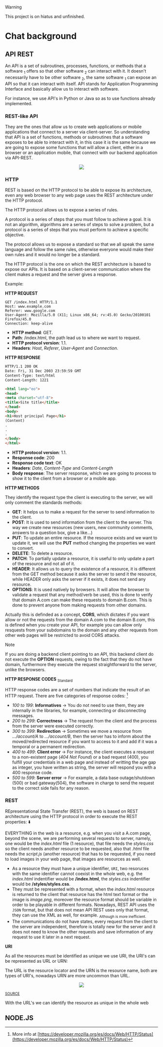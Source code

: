 > [!WARNING]
> This project is on hiatus and unfinished.

# Chat background

## API REST
An API is a set of subroutines, processes, functions, or methods that a software <sub>1</sub> offers so that other software <sub>2</sub> can interact with it. It doesn't necessarily have to be other software <sub>2</sub>, the same software <sub>1</sub> can expose an API so that it can interact with itself. API stands for Application Programming Interface and basically allow us to interact with software. 

For instance, we use API's in Python or Java so as to use functions already implemented.

### REST-like API
They are the ones that allow us to create web applications or mobile applications that connect to a server via client-server. So understanding that API is a set of functions, methods or subroutines that a software exposes to be able to interact with it, in this case it is the same because we are going to expose some functions that will allow a client, either in a browser or an application mobile, that connect with our backend application via API-REST.

<p align="center">

<img src="https://github.com/RogerCL24/NodeJS-WS_chat/assets/90930371/4ff32ad6-b496-4474-aef5-6dc73fe21e8e"/>
</p>

### HTTP
REST is based on the HTTP protocol to be able to expose its architecture, even any web browser to any web page uses the REST architecture under the HTTP protocol. 

The HTTP protocol allows us to expose a series of rules.

A protocol is a series of steps that you must follow to achieve a goal. It is not an algorithm, algorithms are a series of steps to solve a problem, but a protocol is a series of steps that you must perform to achieve a specific objective.

The protocol allows us to expose a standard so that we all speak the same language and follow the same rules, otherwise everyone would make their own rules and it would no longer be a standard.

The HTTP protocol is the one on which the REST architecture is based to expose our APIs. It is based on a client-server communication where the client makes a request and the server gives a response. 

Example:

**HTTP REQUEST**
```http
GET /index.html HTTP/1.1
Host: www.example.com
Referer: www.google.com
User-Agent: Mozilla/5.0 (X11; Linux x86_64; rv:45.0) Gecko/20100101 Firefox/45.0
Connection: keep-alive
```
- **HTTP method**: GET.
- **Path**: /index.html, the path lead us to where we want to request.
- **HTTP protocol version**: 1.1.
- **Headers**: _Host_, _Referer_, _User-Agent_ and _Connection_.

**HTTP RESPONSE**
```html
HTTP/1.1 200 OK
Date: Fri, 31 Dec 2003 23:59:59 GMT
Content-Type: text/html
Content-Length: 1221

<html lang="eo">
<head>
<meta charset="utf-8">
<title>Site title</title>
</head>
<body>
<h1>Host principal Page</h1>
(Content)
.
.
.
</body>
</html>
```
- **HTTP protocol version**: 1.1.
- **Response code**: 200
- **Response code text**: OK
- **Headers**: _Date_, _Content-Type_ and _Content-Length_
- **Body response**: The server response, which we are going to process to show it to the client from a browser or a mobile app.

**HTTP METHODS**

They identify the request type the client is executing to the server, we will only comment the standards methods:
- **GET**: It helps us to make a request for the server to send information to the client. 
- **POST**: It is used to send information from the client to the server. This way we create new resources (new users, new community comments, answers to a question box, give a like...)
- **PUT**: To update an entire resource. If the resource exists and we want to update it, we will use the **PUT** method changing the properties we want to convert.
- **DELETE**: To delete a resource.
- **PATCH**: To partially update a resource, it is useful to only update a part of the resource and not all of it.
- **HEADER**: It allows us to query the existence of a resource, it is different from the GET method because it asks the server to send it the resource, while HEADER only asks the server if it exists, it does not send any resource.
- **OPTIONS**: It is used natively by browsers. It will allow the browser to validate a request that any method/verb be used, this is done to verify that domain A.com can make these requests to domain B.com. This is done to prevent anyone from making requests from other domains.

Actually this is definded as a concept, **CORS**, which dictates if you want allow or not the requests from the domain A.com to the domain B.com, this is defined when you create your API, for example you can allow only resquests from your subdomains to the domain and any other requests from other web pages will be restricted to avoid CORS attacks.
> [!NOTE]
> If you are doing a backend client pointing to an API, this backend client do not execute the **OPTION** requests, owing to the fact that they do not have domain, furthermore they execute the request straightforward to the server, unlike the browsers.

**HTTP RESPONSE CODES** <sub> Standard </sub> 

 HTTP response codes are a set of numbers that indicate the result of an HTTP request. There are five categories of response codes: [^1]
 - _100 to 199_: **Informatives** -> You do not need to use them, they are internally in the libraries, for example, connecting or disconnecting messages.
 - _200 to 299_: **Correctness** -> The request from the client and the process from the server were executed correctly.
 - _300 to 399_: **Redirection** -> Sometimes we move a resource from _.../account/A_ to _.../account/B_, then the server has to inform about the moved/redirected resource if you want to access to it and add if it was a temporal or a permanent redirection.
 - _400 to 499_: **Client error** -> For instance, the client executes a resquest to a non-existent page (_404 Not Found_) or a bad request (400), you fulfill your credentials in a web page and instead of writting the age gap as integer, you have written as string, the server will respond you with a 400 response code.
 - _500 to 599_: **Server error** -> For example, a data base outage/shutdown (500) or bad gateway(504), the software in charge to send the request to the correct side fails for any reason.

### REST
REpresentational State Transfer (REST), the web is based on REST architecture using the HTTP protocol in order to execute the REST properties: ⬇️

EVERYTHING in the web is a resource, e.g. when you visit a A.com page, beyond the scene, we are performing several requests to server, namely, one would be the _index.html_ file (1 resource), that file needs the _styles.css_ so the client needs another resource to be requested, also that _.html_ file needs the _script.js_ (another resource) that has to be requested, if you need to load images in your web page, that images are resources as well.

- As a resource they must have a unique identifier, `URI`, two resoruces with the same identifier cannot coexist in the whole web, e.g. the _index.html_ indentifier would be **/index.html**, the _styles.css_ indentifier would be **/styles/styles.css**. 
- They must be represented with a format, when the _index.html_ resource is returned to the client that resource has the html text format or the image is _image.png_, moreover the resource format should be  variable in order to be playable in different formats. Nowadays, REST API uses the `JSON` format, but that does not mean API REST uses only that format, they can use the XML as well, for example. <sub> Although is more inefficient. </sub>
- The communications do not have states, every request from the client to the server are independent, therefore is totally new for the server and it does not need to know the other requests and save information of any request to use it later in a next request.

**URI**

As all the resources must be identified as unique we use URI, the URI's can be represented as URL or URN:

The URL is the resource locator and the URN is the resource name, both are types of URI's, nowadays URN are more uncommon than URL.

<p align="center">

<img src="https://github.com/RogerCL24/NodeJS-WS_chat/assets/90930371/a2ddffe6-e3fe-4027-8840-6c9a36fc25b8"/>
</p>

<sub> [SOURCE](https://danielmiessler.com/p/difference-between-uri-url/) </sub>

With the URL's we can identify the resource as unique in the whole web 
## NODE.JS 

[^1]: More info at [https://developer.mozilla.org/es/docs/Web/HTTP/Status](https://developer.mozilla.org/es/docs/Web/HTTP/Status)
